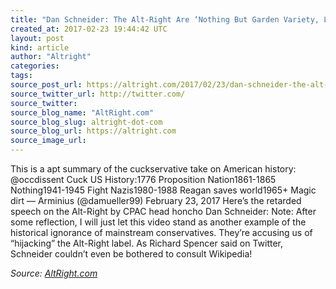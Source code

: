 ```yaml
---
title: "Dan Schneider: The Alt-Right Are ‘Nothing But Garden Variety, Left-Wing Fascists’"
created_at: 2017-02-23 19:44:42 UTC
layout: post
kind: article
author: "Altright"
categories: 
tags: 
source_post_url: https://altright.com/2017/02/23/dan-schneider-the-alt-right-are-nothing-but-garden-variety-left-wing-fascists/
source_twitter_url: http://twitter.com/
source_twitter: 
source_blog_name: "AltRight.com"
source_blog_slug: altright-dot-com
source_blog_url: https://altright.com
source_image_url: 
---
```

This is a apt summary of the cuckservative take on American history: @occdissent Cuck US History:1776 Proposition Nation1861-1865 Nothing1941-1945 Fight Nazis1980-1988 Reagan saves world1965+ Magic dirt &#8212; Arminius (@damueller99) February 23, 2017 Here&#8217;s the retarded speech on the Alt-Right by CPAC head honcho Dan Schneider: Note: After some reflection, I will just let this video stand as another example of the historical ignorance of mainstream conservatives. They&#8217;re accusing us of &#8220;hijacking&#8221; the Alt-Right label. As Richard Spencer said on Twitter, Schneider couldn&#8217;t even be bothered to consult Wikipedia!<div class="">
    <i>Source: <a href="https://altright.com">AltRight.com</a></i>
</div>
